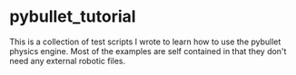 # pybullet_tutorial

This is a collection of test scripts I wrote to learn how to use the pybullet physics engine. Most of the examples are self contained in that they don't need any external robotic files.
